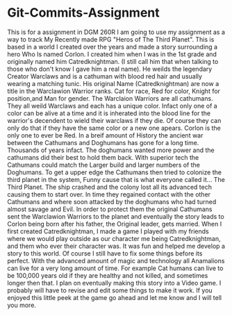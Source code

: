 # Git-Commits-Assignment
This is for a assignment in DGM 260R
I am going to use my assignment as a way to track My Recently made RPG "Heros of The Third Planet".
This is based in a world I created over the years and made a story surrounding a hero Who Is named Corlon. 
I created him when I was in the 1st grade and originally named him Catredknightman. (I still call him that when talking to those who don't know I gave him a real name).
He weilds the legendary Creator Warclaws and is a cathuman with blood red hair and usually wearing a matching tunic.
His original Name (Catredknightman) are now a title in the Warclawion Warrior ranks. Cat for race, Red for color, Knight for position,and Man for gender.
The Warclaion Warriors are all cathumans. They all weild Warclaws and each has a unique color. Infact only one of a color can be alive at a time and it is inherated into the blood line for the warrior's decendent to wield their warclaws if they die. Of course they can only do that if they have the same color or a new one apears. Corlon is the only one to ever be Red.
In a breif amount of History the ancient war between the Cathumans and Doghumans has gone for a long time. Thousands of years infact.
The doghumans wanted more power and the cathumans did their best to hold them back. With superior tech the Cathumans could match the Larger build and larger numbers of the Doghumans.
To get a upper edge the Cathumans then tried to colonize the third planet in the system, Funny cause that is what everyone called it... The Third Planet. The ship crashed and the colony lost all its advanced tech causing them to start over. In time they regained contact with the other Cathumans and where soon attacked by the doghumans who had turned almost savage and Evil. In order to protect them the original Cathumans sent the Warclawion Warriors to the planet and eventually the story leads to Corlon being born after his father, the Original leader, gets married.
When I first created Catredknightman, I made a game I played with my friends where we would play outside as our character me being Catredknightman, and them who ever their character was. It was fun and helped me develop a story to this world. Of course I still have to fix some things before its perfect.
With the advanced amount of magic and technology all Anamalions can live for a very long amount of time. For example Cat humans can live to be 100,000 years old if they are healthy and not killed, and sometimes longer then that.
I plan on eventually making this story into a Video game. I probably will have to revise and edit some things to make it work.
If you enjoyed this little peek at the game go ahead and let me know and I will tell you more.
